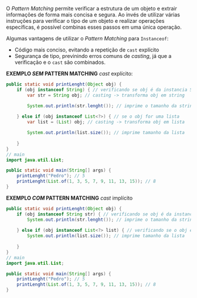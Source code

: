 O _Pattern Matching_ permite verificar a estrutura de um objeto e extrair informações de forma mais concisa e segura.
Ao invés de utilizar várias instruções para verificar o tipo de um objeto e realizar operações específicas, é possível combinas esses passos em uma única operação.

Algumas vantagens de utilizar o _Pattern Matching_ para `Instanceof`: 
- Código mais conciso, evitando a repetição de `cast` explícito
- Segurança de tipo, previnindo erros comuns de _casting_, já que a verificação e o `cast` são combinados.

**EXEMPLO _SEM_ PATTERN MATCHING** 
_cast_ explícito:

```java
public static void printLenght(Object obj) {
    if (obj instanceof String) { // verificando se obj é da instancia String
        var str = String obj; // casting -> transforma obj em string

        System.out.println(str.lenght()); // imprime o tamanho da string
        
    } else if (obj instanceof List<?>) { // se o obj for uma lista
        var list = (List) obj; // casting -> transforma obj em lista

        System.out.println(list.size()); // imprime tamanho da lista
        
    }
}
// main
import java.util.List;

public static void main(String[] args) {
    printLenght("Pedro"); // 5
    printLenght(List.of(1, 3, 5, 7, 9, 11, 13, 15)); // 8
}
```

**EXEMPLO _COM_ PATTERN MATCHING**
_cast_ implícito

```java
public static void printLenght(Object obj) {
    if (obj instanceof String str) { // verificando se obj é da instancia String + // casting implicito com criação de variavel(str) -> transforma obj em string
        System.out.println(str.lenght()); // imprime o tamanho da string
        
    } else if (obj instanceof List<?> list) { // verificando se o obj é uma lista + casting implicito com criação de variavel(list) -> transforma obj em lista
        System.out.println(list.size()); // imprime tamanho da lista
        
    }
}
// main
import java.util.List;

public static void main(String[] args) {
    printLenght("Pedro"); // 5
    printLenght(List.of(1, 3, 5, 7, 9, 11, 13, 15)); // 8
}
```